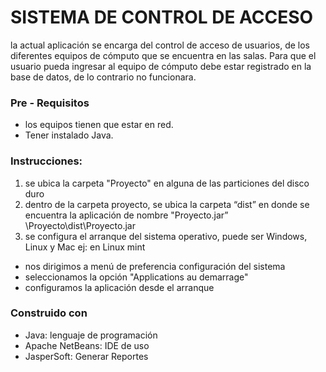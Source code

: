 SISTEMA DE CONTROL DE ACCESO
=====
la actual aplicación se encarga del control de acceso de usuarios, de los diferentes equipos de cómputo que se encuentra en las salas. Para que el usuario pueda ingresar al equipo de cómputo debe estar registrado en la base de datos, de lo contrario no funcionara.
### Pre - Requisitos
+	los equipos tienen que estar en red.
+	Tener instalado Java.
### Instrucciones:
1.	se ubica la carpeta "Proyecto" en alguna de las particiones del disco duro
2.	dentro de la carpeta proyecto, se ubica la carpeta “dist” en donde se encuentra la aplicación de nombre "Proyecto.jar” \Proyecto\dist\Proyecto.jar
3.	se configura el arranque del sistema operativo, puede ser Windows, Linux y Mac
 ej: en Linux mint
+	nos dirigimos a menú de preferencia configuración del sistema
+	seleccionamos la opción "Applications au demarrage"
+	configuramos la aplicación desde el arranque 
### Construido con
 + Java: lenguaje de programación
 + Apache NetBeans: IDE de uso
 + JasperSoft: Generar Reportes
